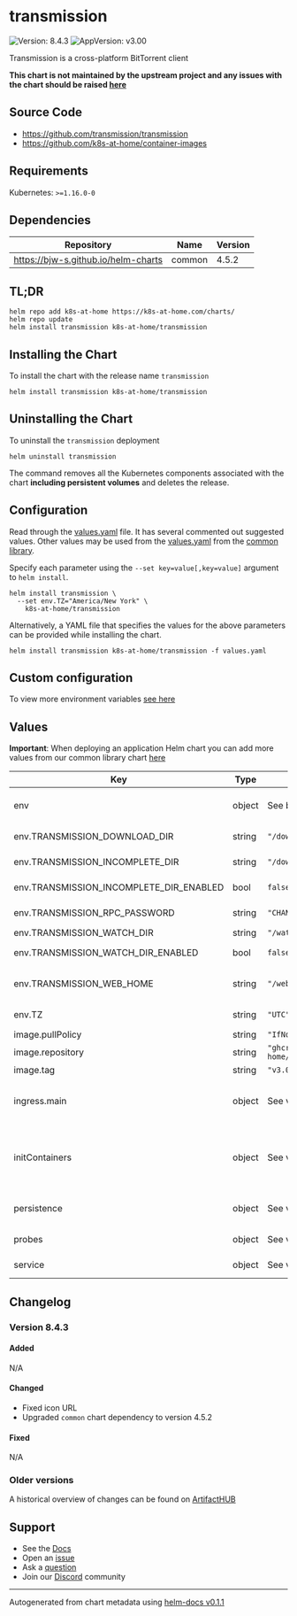 # transmission

![Version: 8.4.3](https://img.shields.io/badge/Version-8.4.3-informational?style=flat-square) ![AppVersion: v3.00](https://img.shields.io/badge/AppVersion-v3.00-informational?style=flat-square)

Transmission is a cross-platform BitTorrent client

**This chart is not maintained by the upstream project and any issues with the chart should be raised [here](https://github.com/k8s-at-home/charts/issues/new/choose)**

## Source Code

* <https://github.com/transmission/transmission>
* <https://github.com/k8s-at-home/container-images>

## Requirements

Kubernetes: `>=1.16.0-0`

## Dependencies

| Repository | Name | Version |
|------------|------|---------|
| https://bjw-s.github.io/helm-charts | common | 4.5.2 |

## TL;DR

```console
helm repo add k8s-at-home https://k8s-at-home.com/charts/
helm repo update
helm install transmission k8s-at-home/transmission
```

## Installing the Chart

To install the chart with the release name `transmission`

```console
helm install transmission k8s-at-home/transmission
```

## Uninstalling the Chart

To uninstall the `transmission` deployment

```console
helm uninstall transmission
```

The command removes all the Kubernetes components associated with the chart **including persistent volumes** and deletes the release.

## Configuration

Read through the [values.yaml](./values.yaml) file. It has several commented out suggested values.
Other values may be used from the [values.yaml](https://github.com/k8s-at-home/library-charts/tree/main/charts/stable/common/values.yaml) from the [common library](https://github.com/k8s-at-home/library-charts/tree/main/charts/stable/common).

Specify each parameter using the `--set key=value[,key=value]` argument to `helm install`.

```console
helm install transmission \
  --set env.TZ="America/New York" \
    k8s-at-home/transmission
```

Alternatively, a YAML file that specifies the values for the above parameters can be provided while installing the chart.

```console
helm install transmission k8s-at-home/transmission -f values.yaml
```

## Custom configuration

To view more environment variables [see here](https://github.com/k8s-at-home/container-images/tree/main/apps/transmission/settings.json.tmpl)

## Values

**Important**: When deploying an application Helm chart you can add more values from our common library chart [here](https://github.com/k8s-at-home/library-charts/tree/main/charts/stable/common)

| Key | Type | Default | Description |
|-----|------|---------|-------------|
| env | object | See below | environment variables. See [image docs](https://github.com/k8s-at-home/container-images/tree/main/apps/transmission/settings.json.tmpl) for more details. |
| env.TRANSMISSION_DOWNLOAD_DIR | string | `"/downloads/complete"` | Torrent download directory |
| env.TRANSMISSION_INCOMPLETE_DIR | string | `"/downloads/incomplete"` | Incomplete download directory |
| env.TRANSMISSION_INCOMPLETE_DIR_ENABLED | bool | `false` | Enable incomplete download directory |
| env.TRANSMISSION_RPC_PASSWORD | string | `"CHANGEME"` | Password to access the Web UI |
| env.TRANSMISSION_WATCH_DIR | string | `"/watch"` | Watch directory |
| env.TRANSMISSION_WATCH_DIR_ENABLED | bool | `false` | Enable watch directory |
| env.TRANSMISSION_WEB_HOME | string | `"/web"` | Path in container where the Web UI is located |
| env.TZ | string | `"UTC"` | Set the container timezone |
| image.pullPolicy | string | `"IfNotPresent"` | image pull policy |
| image.repository | string | `"ghcr.io/k8s-at-home/transmission"` | image repository |
| image.tag | string | `"v3.00"` | image tag |
| ingress.main | object | See values.yaml | Enable and configure ingress settings for the chart under this key. |
| initContainers | object | See values.yaml | Use an initContainer to download the Flood web ui Set UI with env `TRANSMISSION_WEB_HOME` set to `/config/flood-for-transmission/` |
| persistence | object | See values.yaml | Configure persistence settings for the chart under this key. |
| probes | object | See values.yaml | Configures the probes for the main Pod. |
| service | object | See values.yaml | Configures service settings for the chart. |

## Changelog

### Version 8.4.3

#### Added

N/A

#### Changed

* Fixed icon URL
* Upgraded `common` chart dependency to version 4.5.2

#### Fixed

N/A

### Older versions

A historical overview of changes can be found on [ArtifactHUB](https://artifacthub.io/packages/helm/k8s-at-home/transmission?modal=changelog)

## Support

- See the [Docs](https://docs.k8s-at-home.com/our-helm-charts/getting-started/)
- Open an [issue](https://github.com/k8s-at-home/charts/issues/new/choose)
- Ask a [question](https://github.com/k8s-at-home/organization/discussions)
- Join our [Discord](https://discord.gg/sTMX7Vh) community

----------------------------------------------
Autogenerated from chart metadata using [helm-docs v0.1.1](https://github.com/k8s-at-home/helm-docs/releases/v0.1.1)
